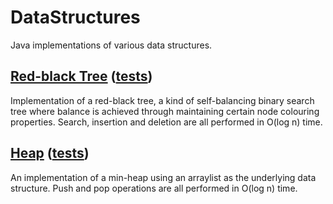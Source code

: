 # DataStructures
Java implementations of various data structures.

## [Red-black Tree](https://github.com/nellamad/DataStructures/blob/master/src/main/java/DataStructures/RedBlackTree.java) ([tests](https://github.com/nellamad/DataStructures/blob/master/src/test/java/DataStructures/RedBlackTreeTest.java))

Implementation of a red-black tree, a kind of self-balancing binary
search tree where balance is achieved through maintaining certain
node colouring properties.  Search, insertion and deletion are all
performed in O(log n) time.

## [Heap](https://github.com/nellamad/DataStructures/blob/master/src/main/java/DataStructures/Heap.java) ([tests](https://github.com/nellamad/DataStructures/blob/master/src/test/java/DataStructures/HeapTest.java))

An implementation of a min-heap using an arraylist as the underlying data structure.  Push
and pop operations are all performed in O(log n) time.
